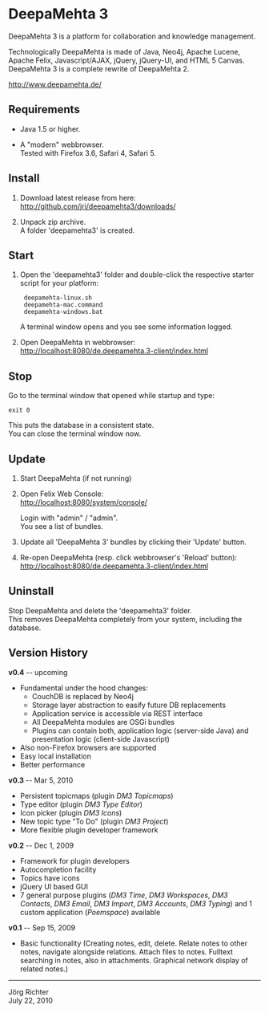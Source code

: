 
DeepaMehta 3
============

DeepaMehta 3 is a platform for collaboration and knowledge management.

Technologically DeepaMehta is made of Java, Neo4j, Apache Lucene, Apache Felix, Javascript/AJAX, jQuery, jQuery-UI, and HTML 5 Canvas.
DeepaMehta 3 is a complete rewrite of DeepaMehta 2.

<http://www.deepamehta.de/>


Requirements
------------

* Java 1.5 or higher.  

* A "modern" webbrowser.  
  Tested with Firefox 3.6, Safari 4, Safari 5.


Install
-------

1. Download latest release from here:  
   <http://github.com/jri/deepamehta3/downloads/>

2. Unpack zip archive.  
   A folder 'deepamehta3' is created.


Start
-----

1. Open the 'deepamehta3' folder and double-click the respective starter script for your platform:

        deepamehta-linux.sh
        deepamehta-mac.command
        deepamehta-windows.bat

   A terminal window opens and you see some information logged.

2. Open DeepaMehta in webbrowser:  
   <http://localhost:8080/de.deepamehta.3-client/index.html>


Stop
----

Go to the terminal window that opened while startup and type:

    exit 0

This puts the database in a consistent state.  
You can close the terminal window now.


Update
------

1. Start DeepaMehta (if not running)

2. Open Felix Web Console:  
   <http://localhost:8080/system/console/>

   Login with "admin" / "admin".  
   You see a list of bundles.

3. Update all 'DeepaMehta 3' bundles by clicking their 'Update' button.

4. Re-open DeepaMehta (resp. click webbrowser's 'Reload' button):  
   <http://localhost:8080/de.deepamehta.3-client/index.html>


Uninstall
---------

Stop DeepaMehta and delete the 'deepamehta3' folder.  
This removes DeepaMehta completely from your system, including the database.


Version History
---------------

**v0.4** -- upcoming

* Fundamental under the hood changes:
    * CouchDB is replaced by Neo4j
    * Storage layer abstraction to easify future DB replacements
    * Application service is accessible via REST interface
    * All DeepaMehta modules are OSGi bundles
    * Plugins can contain both, application logic (server-side Java) and presentation logic (client-side Javascript)
* Also non-Firefox browsers are supported
* Easy local installation
* Better performance

**v0.3** -- Mar 5, 2010

* Persistent topicmaps (plugin *DM3 Topicmaps*)
* Type editor (plugin *DM3 Type Editor*)
* Icon picker (plugin *DM3 Icons*)
* New topic type "To Do" (plugin *DM3 Project*)
* More flexible plugin developer framework

**v0.2** -- Dec 1, 2009

* Framework for plugin developers
* Autocompletion facility
* Topics have icons
* jQuery UI based GUI
* 7 general purpose plugins (*DM3 Time*, *DM3 Workspaces*, *DM3 Contacts*, *DM3 Email*, *DM3 Import*, *DM3 Accounts*, *DM3 Typing*) and 1 custom application (*Poemspace*) available

**v0.1** -- Sep 15, 2009

* Basic functionality (Creating notes, edit, delete. Relate notes to other notes, navigate alongside relations. Attach files to notes. Fulltext searching in notes, also in attachments. Graphical network display of related notes.)


------------
Jörg Richter  
July 22, 2010
